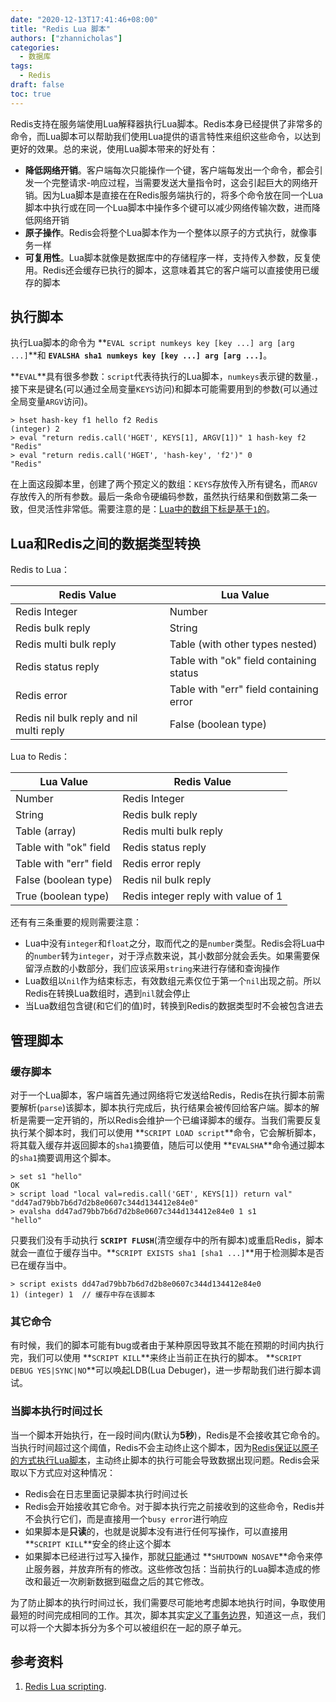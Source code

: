 ```yaml
---
date: "2020-12-13T17:41:46+08:00"
title: "Redis Lua 脚本"
authors: ["zhannicholas"]
categories:
  - 数据库
tags:
  - Redis
draft: false
toc: true
---
```

Redis支持在服务端使用Lua解释器执行Lua脚本。Redis本身已经提供了非常多的命令，而Lua脚本可以帮助我们使用Lua提供的语言特性来组织这些命令，以达到更好的效果。总的来说，使用Lua脚本带来的好处有：
* **降低网络开销**。客户端每次只能操作一个键，客户端每发出一个命令，都会引发一个完整请求-响应过程，当需要发送大量指令时，这会引起巨大的网络开销。因为Lua脚本是直接在在Redis服务端执行的，将多个命令放在同一个Lua脚本中执行或在同一个Lua脚本中操作多个键可以减少网络传输次数，进而降低网络开销
* **原子操作**。Redis会将整个Lua脚本作为一个整体以原子的方式执行，就像事务一样
* **可复用性**。Lua脚本就像是数据库中的存储程序一样，支持传入参数，反复使用。Redis还会缓存已执行的脚本，这意味着其它的客户端可以直接使用已缓存的脚本

## 执行脚本
执行Lua脚本的命令为 **`EVAL script numkeys key [key ...] arg [arg ...]`**和 **`EVALSHA sha1 numkeys key [key ...] arg [arg ...]`**。

**`EVAL`**具有很多参数：`script`代表待执行的Lua脚本，`numkeys`表示键的数量.，接下来是键名(可以通过全局变量`KEYS`访问)和脚本可能需要用到的参数(可以通过全局变量`ARGV`访问)。
```Redis
> hset hash-key f1 hello f2 Redis
(integer) 2
> eval "return redis.call('HGET', KEYS[1], ARGV[1])" 1 hash-key f2
"Redis"
> eval "return redis.call('HGET', 'hash-key', 'f2')" 0
"Redis"
```
在上面这段脚本里，创建了两个预定义的数组：`KEYS`存放传入所有键名，而`ARGV`存放传入的所有参数。最后一条命令硬编码参数，虽然执行结果和倒数第二条一致，但灵活性非常低。需要注意的是：<u>Lua中的数组下标是基于`1`的</u>。

## Lua和Redis之间的数据类型转换
Redis to Lua：

| Redis Value                              | Lua Value                               |
| ---------------------------------------- | --------------------------------------- |
| Redis Integer                            | Number                                  |
| Redis bulk reply                         | String                                  |
| Redis multi bulk reply                   | Table (with other types nested)         |
| Redis status reply                       | Table with "ok" field containing status |
| Redis error                              | Table with "err" field containing error |
| Redis nil bulk reply and nil multi reply | False (boolean type)                    |

Lua to Redis：

| Lua Value              | Redis Value                        |
| ---------------------- | ---------------------------------- |
| Number                 | Redis Integer                      |
| String                 | Redis bulk reply                   |
| Table (array)          | Redis multi bulk reply             |
| Table with "ok" field  | Redis status reply                 |
| Table with "err" field | Redis error reply                  |
| False (boolean type)   | Redis nil bulk reply               |
| True (boolean type)    | Redis integer reply with value of 1|

还有有三条重要的规则需要注意：
* Lua中没有`integer`和`float`之分，取而代之的是`number`类型。Redis会将Lua中的`number`转为`integer`，对于浮点数来说，其小数部分就会丢失。如果需要保留浮点数的小数部分，我们应该采用`string`来进行存储和查询操作
* Lua数组以`nil`作为结束标志，有效数组元素仅位于第一个`nil`出现之前。所以Redis在转换Lua数组时，遇到`nil`就会停止
* 当Lua数组包含键(和它们的值)时，转换到Redis的数据类型时不会被包含进去

## 管理脚本

### 缓存脚本
对于一个Lua脚本，客户端首先通过网络将它发送给Redis，Redis在执行脚本前需要解析(`parse`)该脚本，脚本执行完成后，执行结果会被传回给客户端。脚本的解析是需要一定开销的，所以Redis会维护一个已编译脚本的缓存。当我们需要反复执行某个脚本时，我们可以使用 **`SCRIPT LOAD script`**命令，它会解析脚本，将其载入缓存并返回脚本的`sha1`摘要值，随后可以使用 **`EVALSHA`**命令通过脚本的`sha1`摘要调用这个脚本。
```Redis
> set s1 "hello"
OK
> script load "local val=redis.call('GET', KEYS[1]) return val"
"dd47ad79bb7b6d7d2b8e0607c344d134412e84e0"
> evalsha dd47ad79bb7b6d7d2b8e0607c344d134412e84e0 1 s1
"hello"
```
只要我们没有手动执行 **`SCRIPT FLUSH`**(清空缓存中的所有脚本)或重启Redis，脚本就会一直位于缓存当中。**`SCRIPT EXISTS sha1 [sha1 ...]`**用于检测脚本是否已在缓存当中。
```Redis
> script exists dd47ad79bb7b6d7d2b8e0607c344d134412e84e0
1) (integer) 1  // 缓存中存在该脚本
```

### 其它命令
有时候，我们的脚本可能有bug或者由于某种原因导致其不能在预期的时间内执行完，我们可以使用 **`SCRIPT KILL`**来终止当前正在执行的脚本。 **`SCRIPT DEBUG YES|SYNC|NO`**可以唤起LDB(Lua Debuger)，进一步帮助我们进行脚本调试。

### 当脚本执行时间过长
当一个脚本开始执行，在一段时间内(默认为**5秒**)，Redis是不会接收其它命令的。
当执行时间超过这个阈值，Redis不会主动终止这个脚本，因为<u>Redis保证以原子的方式执行Lua脚本</u>，主动终止脚本的执行可能会导致数据出现问题。Redis会采取以下方式应对这种情况：
* Redis会在日志里面记录脚本执行时间过长
* Redis会开始接收其它命令。对于脚本执行完之前接收到的这些命令，Redis并不会执行它们，而是直接用一个`busy error`进行响应
* 如果脚本是**只读**的，也就是说脚本没有进行任何写操作，可以直接用 **`SCRIPT KILL`**安全的终止这个脚本
* 如果脚本已经进行过写入操作，那就<u>只能</u>通过 **`SHUTDOWN NOSAVE`**命令来停止服务器，并放弃所有的修改。这些修改包括：当前执行的Lua脚本造成的修改和最近一次刷新数据到磁盘之后的其它修改。

为了防止脚本的执行时间过长，我们需要尽可能地考虑脚本地执行时间，争取使用最短的时间完成相同的工作。其次，脚本其实<u>定义了事务边界</u>，知道这一点，我们可以将一个大脚本拆分为多个可以被组织在一起的原子单元。


## 参考资料
1. [Redis Lua scripting](https://redis.io/commands/eval).